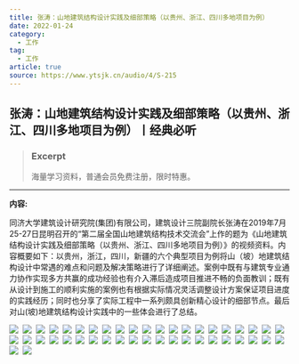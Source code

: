 ```yaml
---
title: 张涛：山地建筑结构设计实践及细部策略（以贵州、浙江、四川多地项目为例）
date: 2022-01-24
category:
  - 工作
tag:
  - 工作
article: true
source: https://www.ytsjk.cn/audio/4/S-215
---
```


## 张涛：山地建筑结构设计实践及细部策略（以贵州、浙江、四川多地项目为例）丨经典必听

> ### Excerpt
> 海量学习资料，普通会员免费注册，限时特惠。

---
**内容:**

同济大学建筑设计研究院(集团)有限公司，建筑设计三院副院长张涛在2019年7月25-27日昆明召开的“第二届全国山地建筑结构技术交流会”上作的题为《山地建筑结构设计实践及细部策略（以贵州、浙江、四川多地项目为例）》的视频资料。内容概要如下：以贵州，浙江，四川，新疆的六个典型项目为例将山（坡）地建筑结构设计中常遇的难点和问题及解决策略进行了详细阐述。案例中既有与建筑专业通力协作实现多方共赢的成功经验也有介入滞后造成项目推进不畅的负面教训；既有从设计到施工的顺利实施的案例也有根据实际情况灵活调整设计方案保证项目进度的实践经历；同时也分享了实际工程中一系列颇具创新精心设计的细部节点。最后对山(坡)地建筑结构设计实践中的一些体会进行了总结。

![](./%E5%BC%A0%E6%B6%9B%EF%BC%9A%E5%B1%B1%E5%9C%B0%E5%BB%BA%E7%AD%91%E7%BB%93%E6%9E%84%E8%AE%BE%E8%AE%A1%E5%AE%9E%E8%B7%B5%E5%8F%8A%E7%BB%86%E9%83%A8%E7%AD%96%E7%95%A5%EF%BC%88%E4%BB%A5%E8%B4%B5%E5%B7%9E%E3%80%81%E6%B5%99%E6%B1%9F%E3%80%81%E5%9B%9B%E5%B7%9D%E5%A4%9A%E5%9C%B0%E9%A1%B9%E7%9B%AE%E4%B8%BA%E4%BE%8B%EF%BC%89%E4%B8%A8%E7%BB%8F%E5%85%B8%E5%BF%85%E5%90%AC.assets/20200211153044694.jpg)  ![](./%E5%BC%A0%E6%B6%9B%EF%BC%9A%E5%B1%B1%E5%9C%B0%E5%BB%BA%E7%AD%91%E7%BB%93%E6%9E%84%E8%AE%BE%E8%AE%A1%E5%AE%9E%E8%B7%B5%E5%8F%8A%E7%BB%86%E9%83%A8%E7%AD%96%E7%95%A5%EF%BC%88%E4%BB%A5%E8%B4%B5%E5%B7%9E%E3%80%81%E6%B5%99%E6%B1%9F%E3%80%81%E5%9B%9B%E5%B7%9D%E5%A4%9A%E5%9C%B0%E9%A1%B9%E7%9B%AE%E4%B8%BA%E4%BE%8B%EF%BC%89%E4%B8%A8%E7%BB%8F%E5%85%B8%E5%BF%85%E5%90%AC.assets/20200211153044866.jpg)  ![](./%E5%BC%A0%E6%B6%9B%EF%BC%9A%E5%B1%B1%E5%9C%B0%E5%BB%BA%E7%AD%91%E7%BB%93%E6%9E%84%E8%AE%BE%E8%AE%A1%E5%AE%9E%E8%B7%B5%E5%8F%8A%E7%BB%86%E9%83%A8%E7%AD%96%E7%95%A5%EF%BC%88%E4%BB%A5%E8%B4%B5%E5%B7%9E%E3%80%81%E6%B5%99%E6%B1%9F%E3%80%81%E5%9B%9B%E5%B7%9D%E5%A4%9A%E5%9C%B0%E9%A1%B9%E7%9B%AE%E4%B8%BA%E4%BE%8B%EF%BC%89%E4%B8%A8%E7%BB%8F%E5%85%B8%E5%BF%85%E5%90%AC.assets/20200211153045116.jpg)  ![](./%E5%BC%A0%E6%B6%9B%EF%BC%9A%E5%B1%B1%E5%9C%B0%E5%BB%BA%E7%AD%91%E7%BB%93%E6%9E%84%E8%AE%BE%E8%AE%A1%E5%AE%9E%E8%B7%B5%E5%8F%8A%E7%BB%86%E9%83%A8%E7%AD%96%E7%95%A5%EF%BC%88%E4%BB%A5%E8%B4%B5%E5%B7%9E%E3%80%81%E6%B5%99%E6%B1%9F%E3%80%81%E5%9B%9B%E5%B7%9D%E5%A4%9A%E5%9C%B0%E9%A1%B9%E7%9B%AE%E4%B8%BA%E4%BE%8B%EF%BC%89%E4%B8%A8%E7%BB%8F%E5%85%B8%E5%BF%85%E5%90%AC.assets/20200211153045350.jpg)  ![](./%E5%BC%A0%E6%B6%9B%EF%BC%9A%E5%B1%B1%E5%9C%B0%E5%BB%BA%E7%AD%91%E7%BB%93%E6%9E%84%E8%AE%BE%E8%AE%A1%E5%AE%9E%E8%B7%B5%E5%8F%8A%E7%BB%86%E9%83%A8%E7%AD%96%E7%95%A5%EF%BC%88%E4%BB%A5%E8%B4%B5%E5%B7%9E%E3%80%81%E6%B5%99%E6%B1%9F%E3%80%81%E5%9B%9B%E5%B7%9D%E5%A4%9A%E5%9C%B0%E9%A1%B9%E7%9B%AE%E4%B8%BA%E4%BE%8B%EF%BC%89%E4%B8%A8%E7%BB%8F%E5%85%B8%E5%BF%85%E5%90%AC.assets/20200211153045538.jpg)  ![](./%E5%BC%A0%E6%B6%9B%EF%BC%9A%E5%B1%B1%E5%9C%B0%E5%BB%BA%E7%AD%91%E7%BB%93%E6%9E%84%E8%AE%BE%E8%AE%A1%E5%AE%9E%E8%B7%B5%E5%8F%8A%E7%BB%86%E9%83%A8%E7%AD%96%E7%95%A5%EF%BC%88%E4%BB%A5%E8%B4%B5%E5%B7%9E%E3%80%81%E6%B5%99%E6%B1%9F%E3%80%81%E5%9B%9B%E5%B7%9D%E5%A4%9A%E5%9C%B0%E9%A1%B9%E7%9B%AE%E4%B8%BA%E4%BE%8B%EF%BC%89%E4%B8%A8%E7%BB%8F%E5%85%B8%E5%BF%85%E5%90%AC.assets/20200211153045741.jpg)  ![](./%E5%BC%A0%E6%B6%9B%EF%BC%9A%E5%B1%B1%E5%9C%B0%E5%BB%BA%E7%AD%91%E7%BB%93%E6%9E%84%E8%AE%BE%E8%AE%A1%E5%AE%9E%E8%B7%B5%E5%8F%8A%E7%BB%86%E9%83%A8%E7%AD%96%E7%95%A5%EF%BC%88%E4%BB%A5%E8%B4%B5%E5%B7%9E%E3%80%81%E6%B5%99%E6%B1%9F%E3%80%81%E5%9B%9B%E5%B7%9D%E5%A4%9A%E5%9C%B0%E9%A1%B9%E7%9B%AE%E4%B8%BA%E4%BE%8B%EF%BC%89%E4%B8%A8%E7%BB%8F%E5%85%B8%E5%BF%85%E5%90%AC.assets/20200211153045944.jpg)  ![](./%E5%BC%A0%E6%B6%9B%EF%BC%9A%E5%B1%B1%E5%9C%B0%E5%BB%BA%E7%AD%91%E7%BB%93%E6%9E%84%E8%AE%BE%E8%AE%A1%E5%AE%9E%E8%B7%B5%E5%8F%8A%E7%BB%86%E9%83%A8%E7%AD%96%E7%95%A5%EF%BC%88%E4%BB%A5%E8%B4%B5%E5%B7%9E%E3%80%81%E6%B5%99%E6%B1%9F%E3%80%81%E5%9B%9B%E5%B7%9D%E5%A4%9A%E5%9C%B0%E9%A1%B9%E7%9B%AE%E4%B8%BA%E4%BE%8B%EF%BC%89%E4%B8%A8%E7%BB%8F%E5%85%B8%E5%BF%85%E5%90%AC.assets/20200211153046131.jpg)  ![](./%E5%BC%A0%E6%B6%9B%EF%BC%9A%E5%B1%B1%E5%9C%B0%E5%BB%BA%E7%AD%91%E7%BB%93%E6%9E%84%E8%AE%BE%E8%AE%A1%E5%AE%9E%E8%B7%B5%E5%8F%8A%E7%BB%86%E9%83%A8%E7%AD%96%E7%95%A5%EF%BC%88%E4%BB%A5%E8%B4%B5%E5%B7%9E%E3%80%81%E6%B5%99%E6%B1%9F%E3%80%81%E5%9B%9B%E5%B7%9D%E5%A4%9A%E5%9C%B0%E9%A1%B9%E7%9B%AE%E4%B8%BA%E4%BE%8B%EF%BC%89%E4%B8%A8%E7%BB%8F%E5%85%B8%E5%BF%85%E5%90%AC.assets/20200211153046335.jpg)  ![](./%E5%BC%A0%E6%B6%9B%EF%BC%9A%E5%B1%B1%E5%9C%B0%E5%BB%BA%E7%AD%91%E7%BB%93%E6%9E%84%E8%AE%BE%E8%AE%A1%E5%AE%9E%E8%B7%B5%E5%8F%8A%E7%BB%86%E9%83%A8%E7%AD%96%E7%95%A5%EF%BC%88%E4%BB%A5%E8%B4%B5%E5%B7%9E%E3%80%81%E6%B5%99%E6%B1%9F%E3%80%81%E5%9B%9B%E5%B7%9D%E5%A4%9A%E5%9C%B0%E9%A1%B9%E7%9B%AE%E4%B8%BA%E4%BE%8B%EF%BC%89%E4%B8%A8%E7%BB%8F%E5%85%B8%E5%BF%85%E5%90%AC.assets/20200211153046553.jpg)  ![](./%E5%BC%A0%E6%B6%9B%EF%BC%9A%E5%B1%B1%E5%9C%B0%E5%BB%BA%E7%AD%91%E7%BB%93%E6%9E%84%E8%AE%BE%E8%AE%A1%E5%AE%9E%E8%B7%B5%E5%8F%8A%E7%BB%86%E9%83%A8%E7%AD%96%E7%95%A5%EF%BC%88%E4%BB%A5%E8%B4%B5%E5%B7%9E%E3%80%81%E6%B5%99%E6%B1%9F%E3%80%81%E5%9B%9B%E5%B7%9D%E5%A4%9A%E5%9C%B0%E9%A1%B9%E7%9B%AE%E4%B8%BA%E4%BE%8B%EF%BC%89%E4%B8%A8%E7%BB%8F%E5%85%B8%E5%BF%85%E5%90%AC.assets/20200211153046741.jpg)  ![](./%E5%BC%A0%E6%B6%9B%EF%BC%9A%E5%B1%B1%E5%9C%B0%E5%BB%BA%E7%AD%91%E7%BB%93%E6%9E%84%E8%AE%BE%E8%AE%A1%E5%AE%9E%E8%B7%B5%E5%8F%8A%E7%BB%86%E9%83%A8%E7%AD%96%E7%95%A5%EF%BC%88%E4%BB%A5%E8%B4%B5%E5%B7%9E%E3%80%81%E6%B5%99%E6%B1%9F%E3%80%81%E5%9B%9B%E5%B7%9D%E5%A4%9A%E5%9C%B0%E9%A1%B9%E7%9B%AE%E4%B8%BA%E4%BE%8B%EF%BC%89%E4%B8%A8%E7%BB%8F%E5%85%B8%E5%BF%85%E5%90%AC.assets/20200211153046975.jpg)  ![](./%E5%BC%A0%E6%B6%9B%EF%BC%9A%E5%B1%B1%E5%9C%B0%E5%BB%BA%E7%AD%91%E7%BB%93%E6%9E%84%E8%AE%BE%E8%AE%A1%E5%AE%9E%E8%B7%B5%E5%8F%8A%E7%BB%86%E9%83%A8%E7%AD%96%E7%95%A5%EF%BC%88%E4%BB%A5%E8%B4%B5%E5%B7%9E%E3%80%81%E6%B5%99%E6%B1%9F%E3%80%81%E5%9B%9B%E5%B7%9D%E5%A4%9A%E5%9C%B0%E9%A1%B9%E7%9B%AE%E4%B8%BA%E4%BE%8B%EF%BC%89%E4%B8%A8%E7%BB%8F%E5%85%B8%E5%BF%85%E5%90%AC.assets/20200211153047241.jpg)  ![](./%E5%BC%A0%E6%B6%9B%EF%BC%9A%E5%B1%B1%E5%9C%B0%E5%BB%BA%E7%AD%91%E7%BB%93%E6%9E%84%E8%AE%BE%E8%AE%A1%E5%AE%9E%E8%B7%B5%E5%8F%8A%E7%BB%86%E9%83%A8%E7%AD%96%E7%95%A5%EF%BC%88%E4%BB%A5%E8%B4%B5%E5%B7%9E%E3%80%81%E6%B5%99%E6%B1%9F%E3%80%81%E5%9B%9B%E5%B7%9D%E5%A4%9A%E5%9C%B0%E9%A1%B9%E7%9B%AE%E4%B8%BA%E4%BE%8B%EF%BC%89%E4%B8%A8%E7%BB%8F%E5%85%B8%E5%BF%85%E5%90%AC.assets/20200211153047491.jpg)  ![](./%E5%BC%A0%E6%B6%9B%EF%BC%9A%E5%B1%B1%E5%9C%B0%E5%BB%BA%E7%AD%91%E7%BB%93%E6%9E%84%E8%AE%BE%E8%AE%A1%E5%AE%9E%E8%B7%B5%E5%8F%8A%E7%BB%86%E9%83%A8%E7%AD%96%E7%95%A5%EF%BC%88%E4%BB%A5%E8%B4%B5%E5%B7%9E%E3%80%81%E6%B5%99%E6%B1%9F%E3%80%81%E5%9B%9B%E5%B7%9D%E5%A4%9A%E5%9C%B0%E9%A1%B9%E7%9B%AE%E4%B8%BA%E4%BE%8B%EF%BC%89%E4%B8%A8%E7%BB%8F%E5%85%B8%E5%BF%85%E5%90%AC.assets/20200211153047678.jpg)  ![](./%E5%BC%A0%E6%B6%9B%EF%BC%9A%E5%B1%B1%E5%9C%B0%E5%BB%BA%E7%AD%91%E7%BB%93%E6%9E%84%E8%AE%BE%E8%AE%A1%E5%AE%9E%E8%B7%B5%E5%8F%8A%E7%BB%86%E9%83%A8%E7%AD%96%E7%95%A5%EF%BC%88%E4%BB%A5%E8%B4%B5%E5%B7%9E%E3%80%81%E6%B5%99%E6%B1%9F%E3%80%81%E5%9B%9B%E5%B7%9D%E5%A4%9A%E5%9C%B0%E9%A1%B9%E7%9B%AE%E4%B8%BA%E4%BE%8B%EF%BC%89%E4%B8%A8%E7%BB%8F%E5%85%B8%E5%BF%85%E5%90%AC.assets/20200211153047881.jpg)  ![](./%E5%BC%A0%E6%B6%9B%EF%BC%9A%E5%B1%B1%E5%9C%B0%E5%BB%BA%E7%AD%91%E7%BB%93%E6%9E%84%E8%AE%BE%E8%AE%A1%E5%AE%9E%E8%B7%B5%E5%8F%8A%E7%BB%86%E9%83%A8%E7%AD%96%E7%95%A5%EF%BC%88%E4%BB%A5%E8%B4%B5%E5%B7%9E%E3%80%81%E6%B5%99%E6%B1%9F%E3%80%81%E5%9B%9B%E5%B7%9D%E5%A4%9A%E5%9C%B0%E9%A1%B9%E7%9B%AE%E4%B8%BA%E4%BE%8B%EF%BC%89%E4%B8%A8%E7%BB%8F%E5%85%B8%E5%BF%85%E5%90%AC.assets/20200211153048100.jpg)  ![](./%E5%BC%A0%E6%B6%9B%EF%BC%9A%E5%B1%B1%E5%9C%B0%E5%BB%BA%E7%AD%91%E7%BB%93%E6%9E%84%E8%AE%BE%E8%AE%A1%E5%AE%9E%E8%B7%B5%E5%8F%8A%E7%BB%86%E9%83%A8%E7%AD%96%E7%95%A5%EF%BC%88%E4%BB%A5%E8%B4%B5%E5%B7%9E%E3%80%81%E6%B5%99%E6%B1%9F%E3%80%81%E5%9B%9B%E5%B7%9D%E5%A4%9A%E5%9C%B0%E9%A1%B9%E7%9B%AE%E4%B8%BA%E4%BE%8B%EF%BC%89%E4%B8%A8%E7%BB%8F%E5%85%B8%E5%BF%85%E5%90%AC.assets/20200211153048366.jpg)  ![](./%E5%BC%A0%E6%B6%9B%EF%BC%9A%E5%B1%B1%E5%9C%B0%E5%BB%BA%E7%AD%91%E7%BB%93%E6%9E%84%E8%AE%BE%E8%AE%A1%E5%AE%9E%E8%B7%B5%E5%8F%8A%E7%BB%86%E9%83%A8%E7%AD%96%E7%95%A5%EF%BC%88%E4%BB%A5%E8%B4%B5%E5%B7%9E%E3%80%81%E6%B5%99%E6%B1%9F%E3%80%81%E5%9B%9B%E5%B7%9D%E5%A4%9A%E5%9C%B0%E9%A1%B9%E7%9B%AE%E4%B8%BA%E4%BE%8B%EF%BC%89%E4%B8%A8%E7%BB%8F%E5%85%B8%E5%BF%85%E5%90%AC.assets/20200211153048647.jpg)  ![](./%E5%BC%A0%E6%B6%9B%EF%BC%9A%E5%B1%B1%E5%9C%B0%E5%BB%BA%E7%AD%91%E7%BB%93%E6%9E%84%E8%AE%BE%E8%AE%A1%E5%AE%9E%E8%B7%B5%E5%8F%8A%E7%BB%86%E9%83%A8%E7%AD%96%E7%95%A5%EF%BC%88%E4%BB%A5%E8%B4%B5%E5%B7%9E%E3%80%81%E6%B5%99%E6%B1%9F%E3%80%81%E5%9B%9B%E5%B7%9D%E5%A4%9A%E5%9C%B0%E9%A1%B9%E7%9B%AE%E4%B8%BA%E4%BE%8B%EF%BC%89%E4%B8%A8%E7%BB%8F%E5%85%B8%E5%BF%85%E5%90%AC.assets/20200211153048897.jpg)  ![](./%E5%BC%A0%E6%B6%9B%EF%BC%9A%E5%B1%B1%E5%9C%B0%E5%BB%BA%E7%AD%91%E7%BB%93%E6%9E%84%E8%AE%BE%E8%AE%A1%E5%AE%9E%E8%B7%B5%E5%8F%8A%E7%BB%86%E9%83%A8%E7%AD%96%E7%95%A5%EF%BC%88%E4%BB%A5%E8%B4%B5%E5%B7%9E%E3%80%81%E6%B5%99%E6%B1%9F%E3%80%81%E5%9B%9B%E5%B7%9D%E5%A4%9A%E5%9C%B0%E9%A1%B9%E7%9B%AE%E4%B8%BA%E4%BE%8B%EF%BC%89%E4%B8%A8%E7%BB%8F%E5%85%B8%E5%BF%85%E5%90%AC.assets/20200211153049147.jpg)  ![](./%E5%BC%A0%E6%B6%9B%EF%BC%9A%E5%B1%B1%E5%9C%B0%E5%BB%BA%E7%AD%91%E7%BB%93%E6%9E%84%E8%AE%BE%E8%AE%A1%E5%AE%9E%E8%B7%B5%E5%8F%8A%E7%BB%86%E9%83%A8%E7%AD%96%E7%95%A5%EF%BC%88%E4%BB%A5%E8%B4%B5%E5%B7%9E%E3%80%81%E6%B5%99%E6%B1%9F%E3%80%81%E5%9B%9B%E5%B7%9D%E5%A4%9A%E5%9C%B0%E9%A1%B9%E7%9B%AE%E4%B8%BA%E4%BE%8B%EF%BC%89%E4%B8%A8%E7%BB%8F%E5%85%B8%E5%BF%85%E5%90%AC.assets/20200211153049647.jpg)  ![](./%E5%BC%A0%E6%B6%9B%EF%BC%9A%E5%B1%B1%E5%9C%B0%E5%BB%BA%E7%AD%91%E7%BB%93%E6%9E%84%E8%AE%BE%E8%AE%A1%E5%AE%9E%E8%B7%B5%E5%8F%8A%E7%BB%86%E9%83%A8%E7%AD%96%E7%95%A5%EF%BC%88%E4%BB%A5%E8%B4%B5%E5%B7%9E%E3%80%81%E6%B5%99%E6%B1%9F%E3%80%81%E5%9B%9B%E5%B7%9D%E5%A4%9A%E5%9C%B0%E9%A1%B9%E7%9B%AE%E4%B8%BA%E4%BE%8B%EF%BC%89%E4%B8%A8%E7%BB%8F%E5%85%B8%E5%BF%85%E5%90%AC.assets/20200211153050053.jpg)  ![](./%E5%BC%A0%E6%B6%9B%EF%BC%9A%E5%B1%B1%E5%9C%B0%E5%BB%BA%E7%AD%91%E7%BB%93%E6%9E%84%E8%AE%BE%E8%AE%A1%E5%AE%9E%E8%B7%B5%E5%8F%8A%E7%BB%86%E9%83%A8%E7%AD%96%E7%95%A5%EF%BC%88%E4%BB%A5%E8%B4%B5%E5%B7%9E%E3%80%81%E6%B5%99%E6%B1%9F%E3%80%81%E5%9B%9B%E5%B7%9D%E5%A4%9A%E5%9C%B0%E9%A1%B9%E7%9B%AE%E4%B8%BA%E4%BE%8B%EF%BC%89%E4%B8%A8%E7%BB%8F%E5%85%B8%E5%BF%85%E5%90%AC.assets/20200211153051913.jpg)  ![](./%E5%BC%A0%E6%B6%9B%EF%BC%9A%E5%B1%B1%E5%9C%B0%E5%BB%BA%E7%AD%91%E7%BB%93%E6%9E%84%E8%AE%BE%E8%AE%A1%E5%AE%9E%E8%B7%B5%E5%8F%8A%E7%BB%86%E9%83%A8%E7%AD%96%E7%95%A5%EF%BC%88%E4%BB%A5%E8%B4%B5%E5%B7%9E%E3%80%81%E6%B5%99%E6%B1%9F%E3%80%81%E5%9B%9B%E5%B7%9D%E5%A4%9A%E5%9C%B0%E9%A1%B9%E7%9B%AE%E4%B8%BA%E4%BE%8B%EF%BC%89%E4%B8%A8%E7%BB%8F%E5%85%B8%E5%BF%85%E5%90%AC.assets/20200211153052147.jpg)  ![](./%E5%BC%A0%E6%B6%9B%EF%BC%9A%E5%B1%B1%E5%9C%B0%E5%BB%BA%E7%AD%91%E7%BB%93%E6%9E%84%E8%AE%BE%E8%AE%A1%E5%AE%9E%E8%B7%B5%E5%8F%8A%E7%BB%86%E9%83%A8%E7%AD%96%E7%95%A5%EF%BC%88%E4%BB%A5%E8%B4%B5%E5%B7%9E%E3%80%81%E6%B5%99%E6%B1%9F%E3%80%81%E5%9B%9B%E5%B7%9D%E5%A4%9A%E5%9C%B0%E9%A1%B9%E7%9B%AE%E4%B8%BA%E4%BE%8B%EF%BC%89%E4%B8%A8%E7%BB%8F%E5%85%B8%E5%BF%85%E5%90%AC.assets/20200211153052809.jpg)  ![](./%E5%BC%A0%E6%B6%9B%EF%BC%9A%E5%B1%B1%E5%9C%B0%E5%BB%BA%E7%AD%91%E7%BB%93%E6%9E%84%E8%AE%BE%E8%AE%A1%E5%AE%9E%E8%B7%B5%E5%8F%8A%E7%BB%86%E9%83%A8%E7%AD%96%E7%95%A5%EF%BC%88%E4%BB%A5%E8%B4%B5%E5%B7%9E%E3%80%81%E6%B5%99%E6%B1%9F%E3%80%81%E5%9B%9B%E5%B7%9D%E5%A4%9A%E5%9C%B0%E9%A1%B9%E7%9B%AE%E4%B8%BA%E4%BE%8B%EF%BC%89%E4%B8%A8%E7%BB%8F%E5%85%B8%E5%BF%85%E5%90%AC.assets/20200211153053022.jpg)  ![](./%E5%BC%A0%E6%B6%9B%EF%BC%9A%E5%B1%B1%E5%9C%B0%E5%BB%BA%E7%AD%91%E7%BB%93%E6%9E%84%E8%AE%BE%E8%AE%A1%E5%AE%9E%E8%B7%B5%E5%8F%8A%E7%BB%86%E9%83%A8%E7%AD%96%E7%95%A5%EF%BC%88%E4%BB%A5%E8%B4%B5%E5%B7%9E%E3%80%81%E6%B5%99%E6%B1%9F%E3%80%81%E5%9B%9B%E5%B7%9D%E5%A4%9A%E5%9C%B0%E9%A1%B9%E7%9B%AE%E4%B8%BA%E4%BE%8B%EF%BC%89%E4%B8%A8%E7%BB%8F%E5%85%B8%E5%BF%85%E5%90%AC.assets/20200211153053538.jpg)  ![](./%E5%BC%A0%E6%B6%9B%EF%BC%9A%E5%B1%B1%E5%9C%B0%E5%BB%BA%E7%AD%91%E7%BB%93%E6%9E%84%E8%AE%BE%E8%AE%A1%E5%AE%9E%E8%B7%B5%E5%8F%8A%E7%BB%86%E9%83%A8%E7%AD%96%E7%95%A5%EF%BC%88%E4%BB%A5%E8%B4%B5%E5%B7%9E%E3%80%81%E6%B5%99%E6%B1%9F%E3%80%81%E5%9B%9B%E5%B7%9D%E5%A4%9A%E5%9C%B0%E9%A1%B9%E7%9B%AE%E4%B8%BA%E4%BE%8B%EF%BC%89%E4%B8%A8%E7%BB%8F%E5%85%B8%E5%BF%85%E5%90%AC.assets/20200211153054881.jpg)  ![](./%E5%BC%A0%E6%B6%9B%EF%BC%9A%E5%B1%B1%E5%9C%B0%E5%BB%BA%E7%AD%91%E7%BB%93%E6%9E%84%E8%AE%BE%E8%AE%A1%E5%AE%9E%E8%B7%B5%E5%8F%8A%E7%BB%86%E9%83%A8%E7%AD%96%E7%95%A5%EF%BC%88%E4%BB%A5%E8%B4%B5%E5%B7%9E%E3%80%81%E6%B5%99%E6%B1%9F%E3%80%81%E5%9B%9B%E5%B7%9D%E5%A4%9A%E5%9C%B0%E9%A1%B9%E7%9B%AE%E4%B8%BA%E4%BE%8B%EF%BC%89%E4%B8%A8%E7%BB%8F%E5%85%B8%E5%BF%85%E5%90%AC.assets/20200211153055038.jpg)  ![](./%E5%BC%A0%E6%B6%9B%EF%BC%9A%E5%B1%B1%E5%9C%B0%E5%BB%BA%E7%AD%91%E7%BB%93%E6%9E%84%E8%AE%BE%E8%AE%A1%E5%AE%9E%E8%B7%B5%E5%8F%8A%E7%BB%86%E9%83%A8%E7%AD%96%E7%95%A5%EF%BC%88%E4%BB%A5%E8%B4%B5%E5%B7%9E%E3%80%81%E6%B5%99%E6%B1%9F%E3%80%81%E5%9B%9B%E5%B7%9D%E5%A4%9A%E5%9C%B0%E9%A1%B9%E7%9B%AE%E4%B8%BA%E4%BE%8B%EF%BC%89%E4%B8%A8%E7%BB%8F%E5%85%B8%E5%BF%85%E5%90%AC.assets/20200211153056381.jpg)  ![](./%E5%BC%A0%E6%B6%9B%EF%BC%9A%E5%B1%B1%E5%9C%B0%E5%BB%BA%E7%AD%91%E7%BB%93%E6%9E%84%E8%AE%BE%E8%AE%A1%E5%AE%9E%E8%B7%B5%E5%8F%8A%E7%BB%86%E9%83%A8%E7%AD%96%E7%95%A5%EF%BC%88%E4%BB%A5%E8%B4%B5%E5%B7%9E%E3%80%81%E6%B5%99%E6%B1%9F%E3%80%81%E5%9B%9B%E5%B7%9D%E5%A4%9A%E5%9C%B0%E9%A1%B9%E7%9B%AE%E4%B8%BA%E4%BE%8B%EF%BC%89%E4%B8%A8%E7%BB%8F%E5%85%B8%E5%BF%85%E5%90%AC.assets/20200211153056663.jpg)  ![](./%E5%BC%A0%E6%B6%9B%EF%BC%9A%E5%B1%B1%E5%9C%B0%E5%BB%BA%E7%AD%91%E7%BB%93%E6%9E%84%E8%AE%BE%E8%AE%A1%E5%AE%9E%E8%B7%B5%E5%8F%8A%E7%BB%86%E9%83%A8%E7%AD%96%E7%95%A5%EF%BC%88%E4%BB%A5%E8%B4%B5%E5%B7%9E%E3%80%81%E6%B5%99%E6%B1%9F%E3%80%81%E5%9B%9B%E5%B7%9D%E5%A4%9A%E5%9C%B0%E9%A1%B9%E7%9B%AE%E4%B8%BA%E4%BE%8B%EF%BC%89%E4%B8%A8%E7%BB%8F%E5%85%B8%E5%BF%85%E5%90%AC.assets/20200211153057303.jpg)  ![](./%E5%BC%A0%E6%B6%9B%EF%BC%9A%E5%B1%B1%E5%9C%B0%E5%BB%BA%E7%AD%91%E7%BB%93%E6%9E%84%E8%AE%BE%E8%AE%A1%E5%AE%9E%E8%B7%B5%E5%8F%8A%E7%BB%86%E9%83%A8%E7%AD%96%E7%95%A5%EF%BC%88%E4%BB%A5%E8%B4%B5%E5%B7%9E%E3%80%81%E6%B5%99%E6%B1%9F%E3%80%81%E5%9B%9B%E5%B7%9D%E5%A4%9A%E5%9C%B0%E9%A1%B9%E7%9B%AE%E4%B8%BA%E4%BE%8B%EF%BC%89%E4%B8%A8%E7%BB%8F%E5%85%B8%E5%BF%85%E5%90%AC.assets/20200211153058262.jpg)  ![](./%E5%BC%A0%E6%B6%9B%EF%BC%9A%E5%B1%B1%E5%9C%B0%E5%BB%BA%E7%AD%91%E7%BB%93%E6%9E%84%E8%AE%BE%E8%AE%A1%E5%AE%9E%E8%B7%B5%E5%8F%8A%E7%BB%86%E9%83%A8%E7%AD%96%E7%95%A5%EF%BC%88%E4%BB%A5%E8%B4%B5%E5%B7%9E%E3%80%81%E6%B5%99%E6%B1%9F%E3%80%81%E5%9B%9B%E5%B7%9D%E5%A4%9A%E5%9C%B0%E9%A1%B9%E7%9B%AE%E4%B8%BA%E4%BE%8B%EF%BC%89%E4%B8%A8%E7%BB%8F%E5%85%B8%E5%BF%85%E5%90%AC.assets/20200211153100553.jpg)  ![](./%E5%BC%A0%E6%B6%9B%EF%BC%9A%E5%B1%B1%E5%9C%B0%E5%BB%BA%E7%AD%91%E7%BB%93%E6%9E%84%E8%AE%BE%E8%AE%A1%E5%AE%9E%E8%B7%B5%E5%8F%8A%E7%BB%86%E9%83%A8%E7%AD%96%E7%95%A5%EF%BC%88%E4%BB%A5%E8%B4%B5%E5%B7%9E%E3%80%81%E6%B5%99%E6%B1%9F%E3%80%81%E5%9B%9B%E5%B7%9D%E5%A4%9A%E5%9C%B0%E9%A1%B9%E7%9B%AE%E4%B8%BA%E4%BE%8B%EF%BC%89%E4%B8%A8%E7%BB%8F%E5%85%B8%E5%BF%85%E5%90%AC.assets/20200211153100741.jpg)  ![](./%E5%BC%A0%E6%B6%9B%EF%BC%9A%E5%B1%B1%E5%9C%B0%E5%BB%BA%E7%AD%91%E7%BB%93%E6%9E%84%E8%AE%BE%E8%AE%A1%E5%AE%9E%E8%B7%B5%E5%8F%8A%E7%BB%86%E9%83%A8%E7%AD%96%E7%95%A5%EF%BC%88%E4%BB%A5%E8%B4%B5%E5%B7%9E%E3%80%81%E6%B5%99%E6%B1%9F%E3%80%81%E5%9B%9B%E5%B7%9D%E5%A4%9A%E5%9C%B0%E9%A1%B9%E7%9B%AE%E4%B8%BA%E4%BE%8B%EF%BC%89%E4%B8%A8%E7%BB%8F%E5%85%B8%E5%BF%85%E5%90%AC.assets/20200211153102881.jpg)  ![](./%E5%BC%A0%E6%B6%9B%EF%BC%9A%E5%B1%B1%E5%9C%B0%E5%BB%BA%E7%AD%91%E7%BB%93%E6%9E%84%E8%AE%BE%E8%AE%A1%E5%AE%9E%E8%B7%B5%E5%8F%8A%E7%BB%86%E9%83%A8%E7%AD%96%E7%95%A5%EF%BC%88%E4%BB%A5%E8%B4%B5%E5%B7%9E%E3%80%81%E6%B5%99%E6%B1%9F%E3%80%81%E5%9B%9B%E5%B7%9D%E5%A4%9A%E5%9C%B0%E9%A1%B9%E7%9B%AE%E4%B8%BA%E4%BE%8B%EF%BC%89%E4%B8%A8%E7%BB%8F%E5%85%B8%E5%BF%85%E5%90%AC.assets/20200211153103100.jpg)  ![](./%E5%BC%A0%E6%B6%9B%EF%BC%9A%E5%B1%B1%E5%9C%B0%E5%BB%BA%E7%AD%91%E7%BB%93%E6%9E%84%E8%AE%BE%E8%AE%A1%E5%AE%9E%E8%B7%B5%E5%8F%8A%E7%BB%86%E9%83%A8%E7%AD%96%E7%95%A5%EF%BC%88%E4%BB%A5%E8%B4%B5%E5%B7%9E%E3%80%81%E6%B5%99%E6%B1%9F%E3%80%81%E5%9B%9B%E5%B7%9D%E5%A4%9A%E5%9C%B0%E9%A1%B9%E7%9B%AE%E4%B8%BA%E4%BE%8B%EF%BC%89%E4%B8%A8%E7%BB%8F%E5%85%B8%E5%BF%85%E5%90%AC.assets/20200211153103272.jpg)  ![](./%E5%BC%A0%E6%B6%9B%EF%BC%9A%E5%B1%B1%E5%9C%B0%E5%BB%BA%E7%AD%91%E7%BB%93%E6%9E%84%E8%AE%BE%E8%AE%A1%E5%AE%9E%E8%B7%B5%E5%8F%8A%E7%BB%86%E9%83%A8%E7%AD%96%E7%95%A5%EF%BC%88%E4%BB%A5%E8%B4%B5%E5%B7%9E%E3%80%81%E6%B5%99%E6%B1%9F%E3%80%81%E5%9B%9B%E5%B7%9D%E5%A4%9A%E5%9C%B0%E9%A1%B9%E7%9B%AE%E4%B8%BA%E4%BE%8B%EF%BC%89%E4%B8%A8%E7%BB%8F%E5%85%B8%E5%BF%85%E5%90%AC.assets/20200211153103913.jpg)  ![](./%E5%BC%A0%E6%B6%9B%EF%BC%9A%E5%B1%B1%E5%9C%B0%E5%BB%BA%E7%AD%91%E7%BB%93%E6%9E%84%E8%AE%BE%E8%AE%A1%E5%AE%9E%E8%B7%B5%E5%8F%8A%E7%BB%86%E9%83%A8%E7%AD%96%E7%95%A5%EF%BC%88%E4%BB%A5%E8%B4%B5%E5%B7%9E%E3%80%81%E6%B5%99%E6%B1%9F%E3%80%81%E5%9B%9B%E5%B7%9D%E5%A4%9A%E5%9C%B0%E9%A1%B9%E7%9B%AE%E4%B8%BA%E4%BE%8B%EF%BC%89%E4%B8%A8%E7%BB%8F%E5%85%B8%E5%BF%85%E5%90%AC.assets/20200211153104850.jpg)  ![](./%E5%BC%A0%E6%B6%9B%EF%BC%9A%E5%B1%B1%E5%9C%B0%E5%BB%BA%E7%AD%91%E7%BB%93%E6%9E%84%E8%AE%BE%E8%AE%A1%E5%AE%9E%E8%B7%B5%E5%8F%8A%E7%BB%86%E9%83%A8%E7%AD%96%E7%95%A5%EF%BC%88%E4%BB%A5%E8%B4%B5%E5%B7%9E%E3%80%81%E6%B5%99%E6%B1%9F%E3%80%81%E5%9B%9B%E5%B7%9D%E5%A4%9A%E5%9C%B0%E9%A1%B9%E7%9B%AE%E4%B8%BA%E4%BE%8B%EF%BC%89%E4%B8%A8%E7%BB%8F%E5%85%B8%E5%BF%85%E5%90%AC.assets/20200211153105663.jpg)  ![](./%E5%BC%A0%E6%B6%9B%EF%BC%9A%E5%B1%B1%E5%9C%B0%E5%BB%BA%E7%AD%91%E7%BB%93%E6%9E%84%E8%AE%BE%E8%AE%A1%E5%AE%9E%E8%B7%B5%E5%8F%8A%E7%BB%86%E9%83%A8%E7%AD%96%E7%95%A5%EF%BC%88%E4%BB%A5%E8%B4%B5%E5%B7%9E%E3%80%81%E6%B5%99%E6%B1%9F%E3%80%81%E5%9B%9B%E5%B7%9D%E5%A4%9A%E5%9C%B0%E9%A1%B9%E7%9B%AE%E4%B8%BA%E4%BE%8B%EF%BC%89%E4%B8%A8%E7%BB%8F%E5%85%B8%E5%BF%85%E5%90%AC.assets/20200211153107522.jpg)  ![](./%E5%BC%A0%E6%B6%9B%EF%BC%9A%E5%B1%B1%E5%9C%B0%E5%BB%BA%E7%AD%91%E7%BB%93%E6%9E%84%E8%AE%BE%E8%AE%A1%E5%AE%9E%E8%B7%B5%E5%8F%8A%E7%BB%86%E9%83%A8%E7%AD%96%E7%95%A5%EF%BC%88%E4%BB%A5%E8%B4%B5%E5%B7%9E%E3%80%81%E6%B5%99%E6%B1%9F%E3%80%81%E5%9B%9B%E5%B7%9D%E5%A4%9A%E5%9C%B0%E9%A1%B9%E7%9B%AE%E4%B8%BA%E4%BE%8B%EF%BC%89%E4%B8%A8%E7%BB%8F%E5%85%B8%E5%BF%85%E5%90%AC.assets/20200211153107710.jpg)
